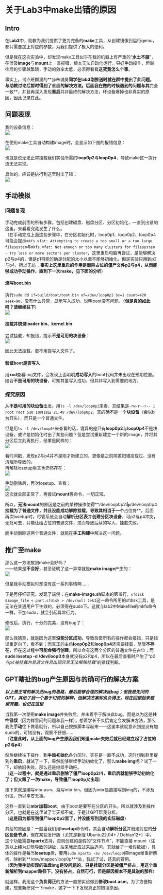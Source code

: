 # 关于Lab3中make出错的原因

## Intro

在**Lab3**中，助教为我们提供了更为完备的**make**工具，从创建镜像到运行qemu，都只需要加上对应的参数，为我们提供了极大的便利。  

但是我在这次实验中，却发现make工具似乎在我的机器上有严重的“**水土不服**”，在涉及**image**与**mount**上一直报错，根本无法自动化运行，只好手动操作，但越往后的步骤越繁琐，手动的效率太低，必须得看看**这究竟怎么个事**。  

事实上，试点班群里的**@朱诚昊**同学在lab3刚推送时就在群中提出了此问题，与助教讨论后暂时得到了**重启**的解决方法。后面我在做的时候遇到的问题与其**完全一致**，并且再深入发现**重启**并非最终的解决方法，环设备爆掉也非真实的原因，因此记录在此。  

## 问题表现

我的设备信息：  
![](pictures/mypc.png)  

在使用make工具自动构建image时，会显示如下图的报错信息：  
![](pictures/bug1.png)  

也就是说无法正常挂载我们实验所需的**loop0p2**与**loop0p4**，导致make这一执行流无法实现。  

具体的，应该是执行到这里时出了错：  
![](pictures/bug2.png)  

## 手动模拟

### 问题复现

手动完成前面的所有步骤，包括创建磁盘、磁盘分区、分区初始化，一直到出错的这里，来看看究竟发生了什么。  
（在手动完成上面这些步骤中，在分区初始化时，loop0p1、loop0p2、loop0p4可能会提示`mkfs.vfat: Attempting to create a too small or a too large filesystem`与`mkfs.vfat: Not enough or too many clusters for filesystem - try less or more sectors per cluster`，这里重启电脑再尝试，是能够解决p2与p4的，但是p1可能的确是分配的太小以至不能够初始化。但是实验只用到p2与p4，所以无妨；**事实上这里重启的作用是删除占位的僵尸文件p2与p4，从而能够成功手动操作，直到下一次make，见下面的分析**）  

#### 烧写boot.bin

执行`sudo dd if=build/boot/boot.bin of=/dev/loop0p2 bs=1 count=420 seek=90`，没有什么异常，显示写入成功，说明boot没有问题。（**但是真的如此吗？请继续往下**）  
![](pictures/bug3.png)  

#### 挂载并烧录loader.bin、kernel.bin

尝试挂载，却报错，提示**不是可用的块设备**：  
![](pictures/bug4.png)  

因此无法挂载，更不用提写入文件了。  

#### 验证boot是否写入

用**xxd**查看img文件，会发现上面明明**成功写入**的boot代码并未出现在预期位置。  
结合**不是可用的块设备**，可知其虽写入成功，但并非写入到需要的地方。  

### 探究原因

从**不是可用的块设备**出发，用`ls -l /dev/loop0p2`来看，其结果是`-rw-r--r-- 1 root root 510 10月18日 21:48 /dev/loop0p2`，其的确不是一个**块设备**（会以b为开头），而只是一个普通文件。  

但是用`ls -l /dev/loop0*`来查看的话，诡异的是只有**loop0p2**与**loop0p4**不是块设备，或许是初始化时出了某些问题？但是尝试重新建立一个新的image，并将其分区后立刻再执行，结果是同样的：  
![](pictures/bug5.png)  

看时间戳，发现p2与p4并不是刚才新建立的，更像是之前阴差阳错挂载过、没有清理所导致的。  
再解除losetup后其也仍然存在：  
![](pictures/bug6.png)  

手动删除后，再次losetup、查看：  
![](pictures/bug7.png)  
这次就全部正常了，再尝试**mount**等命令，一切正常。  

所以，**无法mount**的原因是之前的某种操作使得**/dev/loop0p2**与**/dev/loop0p4**挂载为了普通文件，并且没能成功解除挂载，导致其相当于一个**占位符**。后面再次losetup时，尽管系统会自动**解析分区表**并**创建分区块设备**，可p2与p4冲突，无处可去，只能让给占位的普通文件，进而导致后续的写入、挂载失败。  

而手动删除这两个普通文件，就能在**手工构建**中解决这一问题。  

## 推广至make

那么这一方法放到make会好吗？  
——结果是**不会好**，甚至证明了这一异常就是**make image**产生的：  
![](pictures/bug8.png)  

但是我手动模拟时却没有这一系列事情啊……  

于是再仔细研究，发现了端倪：在**make-image.sh**脚本的第18行，`sfdisk $image_file < part.sfdisk > /dev/null 2>&1`这一命令所用的sfdisk工具，是无法在普通用户下生效的，必须得在sudo下。这就与lab2中Makefile的mkfs命令一样，不加sudo，就会引起异常行为。  

修改后，执行，十分的完美，没有bug了：  
![](pictures/bug9.png)  

那么我猜测，就是因为这里**没能分区成功**，导致后面所有的操作都会报错，只是错误重定向了，看不到；而真正的主角**loop0p2**和**loop0p4**还需要挂载，尽管**不存在**，但在这过程中**可能会强行创建**，所以会有这两个分区的普通文件在占位；而**sudo losetup -d /dev/loop0**本身就没有p2和p4，所以在最后查看时产生了“*p2与p4被挂载为普通文件且出现异常无法解除挂载*”的错误判断。  

## GPT瞎扯的bug产生原因与的确可行的解决方案

***以上是正常的解决此bug的思路，最后能够合理的解决此bug；但我是先问的GPT，其给了我一个基于幻觉的解释，但解决方案却负负得正，现在回想起来感觉有趣，也记在这里***  

当我第一次使用**make image**并失败后，并未着手于解决此bug，而是以为这是**共性错误**（因为群里问的问题和我一样），想着学长不久后肯定会发解决方法，那么我先**手动**往下做着就行，所以自己按照脚本写起来——这里本该就意识到是没有加sudo的，可惜没有，观察不仔细……  
（**注意此时，从上面的bug产生原因我们知道make失败后就已经建立起了占位的p2与p4**）  

然后继续往下操作，到**手动初始化**各分区时，实在是一直不成功，这时想到群里提到的**重启**，就试了一下，果然能够继续手动初始化了，那么**make img**呢？试了一下，却依旧失败，那么还是继续手动吧。  
（**这一过程中，就是通过重启删除了僵尸loop0p2/4，重启后就能够手动初始化了；但又跟了一次make，导致僵尸loop0p又出现**）  

接下来就是编写mbr.asm、烧写mbr.bin，但因为mbr是直接写到img的，不涉及分区，所以平安无事。  

这样一直到让**mbr加载boot**，由于boot是要写在分区的开头，所以就涉及到操作分区，也就是在这里试了半天都不成，于是让GPT帮我分析。  
（**这是因为都写到僵尸loop0p2里了，并没能写到我的实际磁盘**）  

其给的原因是：一般当我们用**losetup**命令时，其会自动**解析分区**并创建对应的**分区设备节点**，但在某些发行版（尤其是新版 Ubuntu22.04+ / Debian12+）中，这个功能需要**kpartx**支持，否则创建的是假的“文件节点”，不能直接 mount（注意以上纯为幻觉导致的胡扯，后来我反应过来后追问，其就给了一堆假数据），具体的操作是每当**losetup**后，要用`sudo kpartx -av /dev/loop0`把image给重新解析、映射到**/dev/mapper/loop0p\***处，我试了试，还真的管用。  
（**因为我手动实现的磁盘img是没问题的，只是挂载分区是被僵尸挤占，用这个重新解析到mapper路径下，没有挤占，自然可行，但是原因根本不是其说的那样**）  

就这样，我用这个**负负得正**的方法一直把实验做到**修改boot.asm**，为了方便构建，想重新研究一下make，这才一下下发现真正的错误原因。  